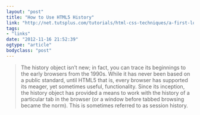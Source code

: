 ```yaml
---
layout: "post"
title: "How to Use HTML5 History"
link: "http://net.tutsplus.com/tutorials/html-css-techniques/a-first-look-at-the-history-api/"
tags: 
- "links"
date: "2012-11-16 21:52:39"
ogtype: "article"
bodyclass: "post"
---
```


> The history object isn’t new; in fact, you can trace its beginnings to the early browsers from the 1990s. While it has never been based on a public standard, until HTML5 that is, every browser has supported its meager, yet sometimes useful, functionality. Since its inception, the history object has provided a means to work with the history of a particular tab in the browser (or a window before tabbed browsing became the norm). This is sometimes referred to as session history.